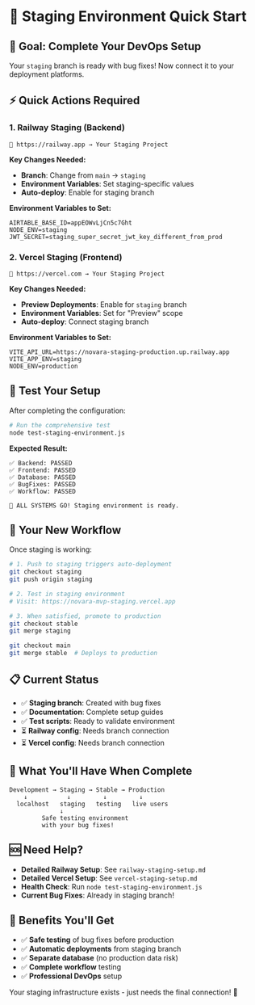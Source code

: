 # 🚀 Staging Environment Quick Start

## 🎯 **Goal: Complete Your DevOps Setup**

Your `staging` branch is ready with bug fixes! Now connect it to your deployment platforms.

## ⚡ **Quick Actions Required**

### **1. Railway Staging (Backend)**
```
🔗 https://railway.app → Your Staging Project
```

**Key Changes Needed:**
- **Branch**: Change from `main` → `staging` 
- **Environment Variables**: Set staging-specific values
- **Auto-deploy**: Enable for staging branch

**Environment Variables to Set:**
```
AIRTABLE_BASE_ID=appEOWvLjCn5c7Ght
NODE_ENV=staging  
JWT_SECRET=staging_super_secret_jwt_key_different_from_prod
```

### **2. Vercel Staging (Frontend)**
```
🔗 https://vercel.com → Your Staging Project  
```

**Key Changes Needed:**
- **Preview Deployments**: Enable for `staging` branch
- **Environment Variables**: Set for "Preview" scope
- **Auto-deploy**: Connect staging branch

**Environment Variables to Set:**
```
VITE_API_URL=https://novara-staging-production.up.railway.app
VITE_APP_ENV=staging
NODE_ENV=production
```

## 🧪 **Test Your Setup**

After completing the configuration:

```bash
# Run the comprehensive test
node test-staging-environment.js
```

**Expected Result:**
```
✅ Backend: PASSED
✅ Frontend: PASSED  
✅ Database: PASSED
✅ BugFixes: PASSED
✅ Workflow: PASSED

🎉 ALL SYSTEMS GO! Staging environment is ready.
```

## 🔄 **Your New Workflow**

Once staging is working:

```bash
# 1. Push to staging triggers auto-deployment
git checkout staging
git push origin staging

# 2. Test in staging environment
# Visit: https://novara-mvp-staging.vercel.app

# 3. When satisfied, promote to production
git checkout stable
git merge staging

git checkout main
git merge stable  # Deploys to production
```

## 📋 **Current Status**

- ✅ **Staging branch**: Created with bug fixes
- ✅ **Documentation**: Complete setup guides  
- ✅ **Test scripts**: Ready to validate environment
- ⏳ **Railway config**: Needs branch connection
- ⏳ **Vercel config**: Needs branch connection

## 🎉 **What You'll Have When Complete**

```
Development → Staging → Stable → Production
    ↓           ↓         ↓         ↓
  localhost   staging   testing   live users
              ↓
         Safe testing environment
         with your bug fixes!
```

## 🆘 **Need Help?**

- **Detailed Railway Setup**: See `railway-staging-setup.md`
- **Detailed Vercel Setup**: See `vercel-staging-setup.md`  
- **Health Check**: Run `node test-staging-environment.js`
- **Current Bug Fixes**: Already in staging branch!

## 🚀 **Benefits You'll Get**

- ✅ **Safe testing** of bug fixes before production
- ✅ **Automatic deployments** from staging branch
- ✅ **Separate database** (no production data risk)
- ✅ **Complete workflow** testing
- ✅ **Professional DevOps** setup

Your staging infrastructure exists - just needs the final connection! 🔗